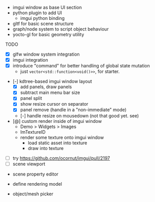 - imgui window as base UI section
- python plugin to add UI
  - imgui python binding
- gltf for basic scene structure
- graph/node system to script object behaviour
- yocto-gl for basic geometry utility

TODO

- [x] glfw window system integration
- [x] imgui integration
- [x] introduce "command" for better handling of global state mutation
  - just `vector<std::function<void()>>`, for starter.
- [-] kdtree-based imgui window layout
  - [x] add panels, draw panels
  - [x] subtract main menu bar size
  - [x] panel split
  - [x] show resize cursor on separator
  - [x] panel remove (handle in a "non-immediate" mode)
  - [-] handle resize on mousedown (not that good yet. see)
- [@] custom render inside of imgui window
  - Demo > Widgets > Images
  - ImTextureID
  - render some texture onto imgui window
    - load static asset into texture
    - draw into texture
- [ ] try https://github.com/ocornut/imgui/pull/2197
- [ ] scene viewport

- scene property editor

- define rendering model

- object/mesh picker
